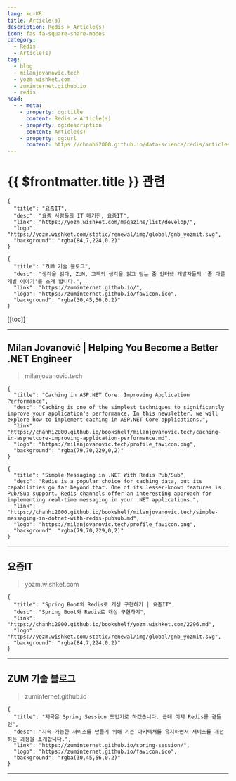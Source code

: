 ```yaml
---
lang: ko-KR
title: Article(s)
description: Redis > Article(s)
icon: fas fa-square-share-nodes
category: 
  - Redis
  - Article(s)
tag: 
  - blog
  - milanjovanovic.tech
  - yozm.wishket.com
  - zuminternet.github.io
  - redis
head:
  - - meta:
    - property: og:title
      content: Redis > Article(s)
    - property: og:description
      content: Article(s)
    - property: og:url
      content: https://chanhi2000.github.io/data-science/redis/articles/
---
```


# {{ $frontmatter.title }} 관련

<SiteInfo
  name="Milan Jovanović | Helping You Become a Better .NET Engineer"
  desc="The .NET Weekly is a newsletter that delivers 1 practical tip on .NET & sofwtare architecture that you can easily implement."
  url="https://milanjovanovic.tech/blog"
  logo="https://milanjovanovic.tech/profile_favicon.png"
  preview="https://milanjovanovic.tech/og_image.png"/>

```component VPCard
{
  "title": "요즘IT", 
  "desc": "요즘 사람들의 IT 매거진, 요즘IT", 
  "link": "https://yozm.wishket.com/magazine/list/develop/", 
  "logo": "https://yozm.wishket.com/static/renewal/img/global/gnb_yozmit.svg", 
  "background": "rgba(84,7,224,0.2)"
}
```

```component VPCard
{
  "title": "ZUM 기술 블로그",
  "desc": "생각을 읽다, ZUM, 고객의 생각을 읽고 담는 줌 인터넷 개발자들의 '좀 다른 개발 이야기'를 소개 합니다.",
  "link": "https://zuminternet.github.io/",
  "logo": "https://zuminternet.github.io/favicon.ico",
  "background": "rgba(30,45,56,0.2)"
}
```

[[toc]]

---

## Milan Jovanović | Helping You Become a Better .NET Engineer

> milanjovanovic.tech

```component VPCard
{
  "title": "Caching in ASP.NET Core: Improving Application Performance",
  "desc": "Caching is one of the simplest techniques to significantly improve your application's performance. In this newsletter, we will explore how to implement caching in ASP.NET Core applications.",
  "link": "https://chanhi2000.github.io/bookshelf/milanjovanovic.tech/caching-in-aspnetcore-improving-application-performance.md",
  "logo": "https://milanjovanovic.tech/profile_favicon.png",
  "background": "rgba(79,70,229,0,2)"
}
```

```component VPCard
{
  "title": "Simple Messaging in .NET With Redis Pub/Sub",
  "desc": "Redis is a popular choice for caching data, but its capabilities go far beyond that. One of its lesser-known features is Pub/Sub support. Redis channels offer an interesting approach for implementing real-time messaging in your .NET applications.",
  "link": "https://chanhi2000.github.io/bookshelf/milanjovanovic.tech/simple-messaging-in-dotnet-with-redis-pubsub.md",
  "logo": "https://milanjovanovic.tech/profile_favicon.png",
  "background": "rgba(79,70,229,0,2)"
}
```

<!-- milanjovanovic.tech -->

---

## 요즘IT

> yozm.wishket.com

```component VPCard
{
  "title": "Spring Boot와 Redis로 캐싱 구현하기 | 요즘IT",
  "desc": "Spring Boot와 Redis로 캐싱 구현하기",
  "link": "https://chanhi2000.github.io/bookshelf/yozm.wishket.com/2296.md",
  "logo": "https://yozm.wishket.com/static/renewal/img/global/gnb_yozmit.svg", 
  "background": "rgba(84,7,224,0.2)"
}
```

---

## ZUM 기술 블로그

> zuminternet.github.io

```component VPCard
{
  "title": "제목은 Spring Session 도입기로 하겠습니다. 근데 이제 Redis를 곁들인",
  "desc": "지속 가능한 서비스를 만들기 위해 기존 아키텍처를 유지하면서 서비스를 개선하는 과정을 소개합니다.",
  "link": "https://zuminternet.github.io/spring-session/",
  "logo": "https://zuminternet.github.io/favicon.ico",
  "background": "rgba(30,45,56,0.2)"
}
```

---

<TagLinks />